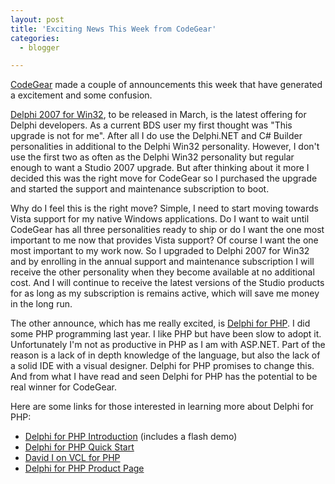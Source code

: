 ```yaml
---
layout: post
title: 'Exciting News This Week from CodeGear'
categories:
  - blogger

---
```


[CodeGear](http://www.codegear.com/) made a couple of announcements this week that have generated a excitement and some confusion.

[Delphi 2007 for Win32](http://www.codegear.com/Products/Delphi/Delphi2007forWin32/tabid/236/Default.aspx), to be released in March, is the latest offering for Delphi developers.  As a current BDS user my first thought was "This upgrade is not for me".  After all I do use the Delphi.NET and C# Builder personalities in additional to the Delphi Win32 personality.  However, I don't use the first two as often as the Delphi Win32 personality but regular enough to want a Studio 2007 upgrade.  But after thinking about it more I decided this was the right move for CodeGear so I purchased the upgrade and started the support and maintenance subscription to boot.

Why do I feel this is the right move?  Simple, I need to start moving towards Vista support for my native Windows applications.  Do I want to wait until CodeGear has all three personalities ready to ship or do I want the one most important to me now that provides Vista support?  Of course I want the one most important to my work now.  So I upgraded to Delphi 2007 for Win32 and by enrolling in the annual support and maintenance subscription I will receive the other personality when they become available at no additional cost.  And I will continue to receive the latest versions of the Studio products for as long as my subscription is remains active, which will save me money in the long run.

The other announce, which has me really excited, is [Delphi for PHP](http://www.codegear.com/Products/Delphi/DelphiforPHP/tabid/237/Default.aspx).  I did some PHP programming last year.  I like PHP but have been slow to adopt it.  Unfortunately I'm not as productive in PHP as I am with ASP.NET.  Part of the reason is a lack of in depth knowledge of the language, but also the lack of a solid IDE with a visual designer.  Delphi for PHP promises to change this.  And from what I have read and seen Delphi for PHP has the potential to be real winner for CodeGear.

Here are some links for those interested in learning more about Delphi for PHP:

- [Delphi for PHP Introduction](http://dn.codegear.com/article/34068) \(includes a flash demo\)
- [Delphi for PHP Quick Start](http://dn.codegear.com/article/34059)
- [David I on VCL for PHP](http://blogs.codegear.com/davidi/archive/2007/02/22/32183.aspx)
- [Delphi for PHP Product Page](http://www.codegear.com/Products/Delphi/DelphiforPHP/tabid/237/Default.aspx)
